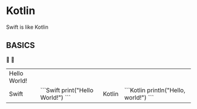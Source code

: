 # Kotlin
Swift is like Kotlin

## BASICS

<table>
    <tr>
        <td>Hello World!</td>
    </tr>
    <tr>
        <td>Swift</td>
        <td>
        ```Swift
        print("Hello World!")
        ```
        </td>
        <td>Kotlin</td>
        <td>
        ```Kotlin
        println("Hello, world!")
        ```
        </td>
    </tr>
</table>





